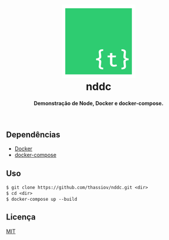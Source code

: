 <h1 align="center">
  <br>
  <a href="http://thassiov.github.io"><img src="https://raw.githubusercontent.com/thassiov/nddc/master/img/t.png" alt="thassiov" width="200"></a>
  <br>
  nddc
  <br>
</h1>

<h4 align="center">Demonstração de Node, Docker e docker-compose.</h4>

<br>

## Dependências

* [Docker](https://www.docker.com/)
* [docker-compose](https://docs.docker.com/compose/)

## Uso

```
$ git clone https://github.com/thassiov/nddc.git <dir>
$ cd <dir>
$ docker-compose up --build
```

## Licença

[MIT](LICENSE)
